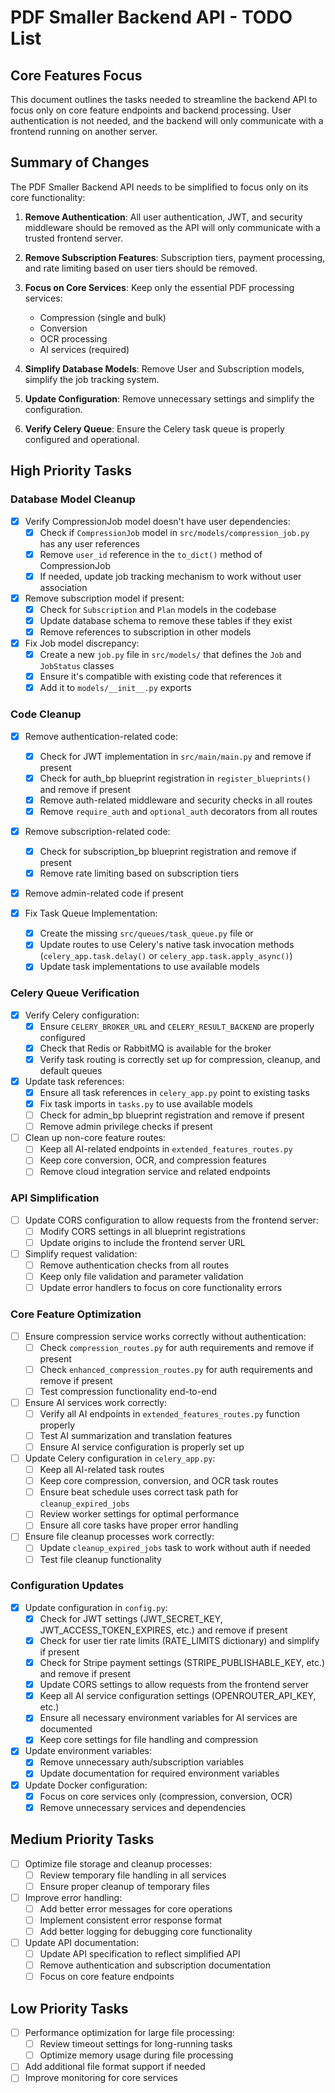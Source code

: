 # PDF Smaller Backend API - TODO List

## Core Features Focus

This document outlines the tasks needed to streamline the backend API to focus only on core feature endpoints and backend processing. User authentication is not needed, and the backend will only communicate with a frontend running on another server.

## Summary of Changes

The PDF Smaller Backend API needs to be simplified to focus only on its core functionality:

1. **Remove Authentication**: All user authentication, JWT, and security middleware should be removed as the API will only communicate with a trusted frontend server.

2. **Remove Subscription Features**: Subscription tiers, payment processing, and rate limiting based on user tiers should be removed.

3. **Focus on Core Services**: Keep only the essential PDF processing services:
   - Compression (single and bulk)
   - Conversion
   - OCR processing
   - AI services (required)

4. **Simplify Database Models**: Remove User and Subscription models, simplify the job tracking system.

5. **Update Configuration**: Remove unnecessary settings and simplify the configuration.

6. **Verify Celery Queue**: Ensure the Celery task queue is properly configured and operational.

## High Priority Tasks

### Database Model Cleanup

- [x] Verify CompressionJob model doesn't have user dependencies:
  - [x] Check if `CompressionJob` model in `src/models/compression_job.py` has any user references
  - [x] Remove `user_id` reference in the `to_dict()` method of CompressionJob
  - [x] If needed, update job tracking mechanism to work without user association

- [x] Remove subscription model if present:
  - [x] Check for `Subscription` and `Plan` models in the codebase
  - [x] Update database schema to remove these tables if they exist
  - [x] Remove references to subscription in other models

- [x] Fix Job model discrepancy:
  - [x] Create a new `job.py` file in `src/models/` that defines the `Job` and `JobStatus` classes
  - [x] Ensure it's compatible with existing code that references it
  - [x] Add it to `models/__init__.py` exports

### Code Cleanup

- [x] Remove authentication-related code:
  - [x] Check for JWT implementation in `src/main/main.py` and remove if present
  - [x] Check for auth_bp blueprint registration in `register_blueprints()` and remove if present
  - [x] Remove auth-related middleware and security checks in all routes
  - [x] Remove `require_auth` and `optional_auth` decorators from all routes

- [x] Remove subscription-related code:
  - [x] Check for subscription_bp blueprint registration and remove if present
  - [x] Remove rate limiting based on subscription tiers

- [x] Remove admin-related code if present

- [x] Fix Task Queue Implementation:
  - [x] Create the missing `src/queues/task_queue.py` file or
  - [x] Update routes to use Celery's native task invocation methods (`celery_app.task.delay()` or `celery_app.task.apply_async()`)
  - [x] Update task implementations to use available models

### Celery Queue Verification

- [x] Verify Celery configuration:
  - [x] Ensure `CELERY_BROKER_URL` and `CELERY_RESULT_BACKEND` are properly configured
  - [x] Check that Redis or RabbitMQ is available for the broker
  - [x] Verify task routing is correctly set up for compression, cleanup, and default queues

- [x] Update task references:
  - [x] Ensure all task references in `celery_app.py` point to existing tasks
  - [x] Fix task imports in `tasks.py` to use available models
  - [ ] Check for admin_bp blueprint registration and remove if present
  - [ ] Remove admin privilege checks if present

- [ ] Clean up non-core feature routes:
  - [ ] Keep all AI-related endpoints in `extended_features_routes.py`
  - [ ] Keep core conversion, OCR, and compression features
  - [ ] Remove cloud integration service and related endpoints

### API Simplification

- [ ] Update CORS configuration to allow requests from the frontend server:
  - [ ] Modify CORS settings in all blueprint registrations
  - [ ] Update origins to include the frontend server URL

- [ ] Simplify request validation:
  - [ ] Remove authentication checks from all routes
  - [ ] Keep only file validation and parameter validation
  - [ ] Update error handlers to focus on core functionality errors

### Core Feature Optimization

- [ ] Ensure compression service works correctly without authentication:
  - [ ] Check `compression_routes.py` for auth requirements and remove if present
  - [ ] Check `enhanced_compression_routes.py` for auth requirements and remove if present
  - [ ] Test compression functionality end-to-end

- [ ] Ensure AI services work correctly:
  - [ ] Verify all AI endpoints in `extended_features_routes.py` function properly
  - [ ] Test AI summarization and translation features
  - [ ] Ensure AI service configuration is properly set up

- [ ] Update Celery configuration in `celery_app.py`:
  - [ ] Keep all AI-related task routes
  - [ ] Keep core compression, conversion, and OCR task routes
  - [ ] Ensure beat schedule uses correct task path for `cleanup_expired_jobs`
  - [ ] Review worker settings for optimal performance
  - [ ] Ensure all core tasks have proper error handling

- [ ] Ensure file cleanup processes work correctly:
  - [ ] Update `cleanup_expired_jobs` task to work without auth if needed
  - [ ] Test file cleanup functionality

### Configuration Updates

- [x] Update configuration in `config.py`:
  - [x] Check for JWT settings (JWT_SECRET_KEY, JWT_ACCESS_TOKEN_EXPIRES, etc.) and remove if present
  - [x] Check for user tier rate limits (RATE_LIMITS dictionary) and simplify if present
  - [x] Check for Stripe payment settings (STRIPE_PUBLISHABLE_KEY, etc.) and remove if present
  - [x] Update CORS settings to allow requests from the frontend server
  - [x] Keep all AI service configuration settings (OPENROUTER_API_KEY, etc.)
  - [x] Ensure all necessary environment variables for AI services are documented
  - [x] Keep core settings for file handling and compression

- [x] Update environment variables:
  - [x] Remove unnecessary auth/subscription variables
  - [x] Update documentation for required environment variables

- [x] Update Docker configuration:
  - [x] Focus on core services only (compression, conversion, OCR)
  - [x] Remove unnecessary services and dependencies

## Medium Priority Tasks

- [ ] Optimize file storage and cleanup processes:
  - [ ] Review temporary file handling in all services
  - [ ] Ensure proper cleanup of temporary files

- [ ] Improve error handling:
  - [ ] Add better error messages for core operations
  - [ ] Implement consistent error response format
  - [ ] Add better logging for debugging core functionality

- [ ] Update API documentation:
  - [ ] Update API specification to reflect simplified API
  - [ ] Remove authentication and subscription documentation
  - [ ] Focus on core feature endpoints

## Low Priority Tasks

- [ ] Performance optimization for large file processing:
  - [ ] Review timeout settings for long-running tasks
  - [ ] Optimize memory usage during file processing

- [ ] Add additional file format support if needed
- [ ] Improve monitoring for core services